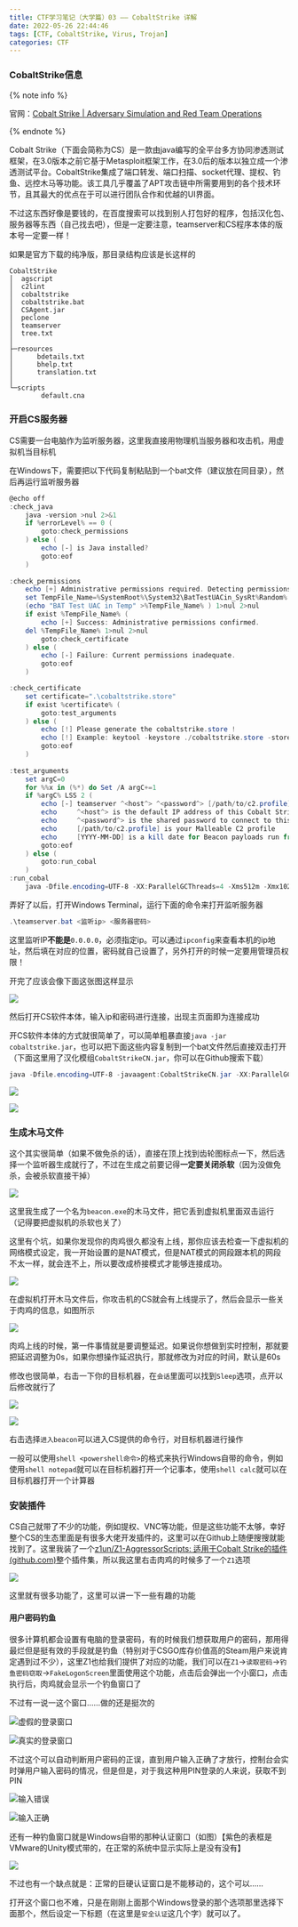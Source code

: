 ```yaml
---
title: CTF学习笔记（大学篇）03 —— CobaltStrike 详解
date: 2022-05-26 22:44:46
tags: [CTF, CobaltStrike, Virus, Trojan]
categories: CTF
---
```


### CobaltStrike信息

{% note info %}

官网：[Cobalt Strike | Adversary Simulation and Red Team Operations](https://www.cobaltstrike.com/)

{% endnote %}

Cobalt Strike（下面会简称为CS）是一款由java编写的全平台多方协同渗透测试框架，在3.0版本之前它基于Metasploit框架工作，在3.0后的版本以独立成一个渗透测试平台。CobaltStrike集成了端口转发、端口扫描、socket代理、提权、钓鱼、远控木马等功能。该工具几乎覆盖了APT攻击链中所需要用到的各个技术环节，且其最大的优点在于可以进行团队合作和优越的UI界面。

不过这东西好像是要钱的，在百度搜索可以找到别人打包好的程序，包括汉化包、服务器等东西（自己找去吧），但是一定要注意，teamserver和CS程序本体的版本号一定要一样！

如果是官方下载的纯净版，那目录结构应该是长这样的

```
CobaltStrike
│  agscript
│  c2lint
│  cobaltstrike
│  cobaltstrike.bat
│  CSAgent.jar
│  peclone
│  teamserver
│  tree.txt
│  
├─resources
│      bdetails.txt
│      bhelp.txt
│      translation.txt
│      
└─scripts
        default.cna
```

### 开启CS服务器

CS需要一台电脑作为监听服务器，这里我直接用物理机当服务器和攻击机，用虚拟机当目标机

在Windows下，需要把以下代码复制粘贴到一个bat文件（建议放在同目录），然后再运行监听服务器

```powershell
@echo off   
:check_java
    java -version >nul 2>&1
    if %errorLevel% == 0 (
        goto:check_permissions
    ) else (
        echo [-] is Java installed?
        goto:eof
    )
    
:check_permissions
    echo [+] Administrative permissions required. Detecting permissions...
    set TempFile_Name=%SystemRoot%\System32\BatTestUACin_SysRt%Random%.batemp
    (echo "BAT Test UAC in Temp" >%TempFile_Name% ) 1>nul 2>nul
    if exist %TempFile_Name% (
        echo [+] Success: Administrative permissions confirmed.
	del %TempFile_Name% 1>nul 2>nul
        goto:check_certificate
    ) else (
        echo [-] Failure: Current permissions inadequate.
        goto:eof
    )

:check_certificate
    set certificate=".\cobaltstrike.store"
    if exist %certificate% (
        goto:test_arguments
    ) else (
        echo [!] Please generate the cobaltstrike.store !
        echo [!] Example: keytool -keystore ./cobaltstrike.store -storepass 123456 -keypass 123456 -genkey -keyalg RSA -alias cobaltstrike -dname "CN=Major Cobalt Strike, OU=AdvancedPenTesting, O=cobaltstrike, L=Somewhere, S=Cyberspace, C=Earth"
        goto:eof
    )
    
:test_arguments
    set argC=0
    for %%x in (%*) do Set /A argC+=1
    if %argC% LSS 2 (
        echo [-] teamserver ^<host^> ^<password^> [/path/to/c2.profile] [YYYY-MM-DD]
        echo     ^<host^> is the default IP address of this Cobalt Strike team server
        echo     ^<password^> is the shared password to connect to this server
        echo     [/path/to/c2.profile] is your Malleable C2 profile
        echo     [YYYY-MM-DD] is a kill date for Beacon payloads run from this server
        goto:eof
    ) else (
        goto:run_cobal
    )
:run_cobal
    java -Dfile.encoding=UTF-8 -XX:ParallelGCThreads=4 -Xms512m -Xmx1024m -Dcobaltstrike.server_port=50050 -Djavax.net.ssl.keyStore=./cobaltstrike.store -Djavax.net.ssl.keyStorePassword=123456 -server -XX:+AggressiveHeap -XX:+UseParallelGC -classpath ./cobaltstrike.jar server.TeamServer %*
```

弄好了以后，打开Windows Terminal，运行下面的命令来打开监听服务器

```powershell
.\teamserver.bat <监听ip> <服务器密码>
```

这里监听IP**不能是**`0.0.0.0`，必须指定ip。可以通过`ipconfig`来查看本机的ip地址，然后填在对应的位置，密码就自己设置了，另外打开的时候一定要用管理员权限！

开完了应该会像下面这张图这样显示

![](https://cdn.bilicdn.tk/gh/Vikutorika/assets@master/img/CTF-in-College-3/WindowsTerminal-20220526-225658.png?download=true)

然后打开CS软件本体，输入ip和密码进行连接，出现主页面即为连接成功

开CS软件本体的方式就很简单了，可以简单粗暴直接`java -jar cobaltstrike.jar`，也可以把下面这些内容复制到一个bat文件然后直接双击打开（下面这里用了汉化模组`CobaltStrikeCN.jar`，你可以在Github搜索下载）

```powershell
java -Dfile.encoding=UTF-8 -javaagent:CobaltStrikeCN.jar -XX:ParallelGCThreads=4 -XX:+AggressiveHeap -XX:+UseParallelGC  -jar cobaltstrike.jar
```

![](https://cdn.bilicdn.tk/gh/Vikutorika/assets@master/img/CTF-in-College-3/java-20220526-230047.png?download=true)

![](https://cdn.bilicdn.tk/gh/Vikutorika/assets@master/img/CTF-in-College-3/java-20220526-230431.png?download=true)

### 生成木马文件

这个其实很简单（如果不做免杀的话），直接在顶上找到齿轮图标点一下，然后选择一个监听器生成就行了，不过在生成之前要记得**一定要关闭杀软**（因为没做免杀，会被杀软直接干掉）

![](https://cdn.bilicdn.tk/gh/Vikutorika/assets@master/img/CTF-in-College-3/java-20220526-230651.png?download=true)

这里我生成了一个名为`beacon.exe`的木马文件，把它丢到虚拟机里面双击运行（记得要把虚拟机的杀软也关了）

这里有个坑，如果你发现你的肉鸡很久都没有上线，那你应该去检查一下虚拟机的网络模式设定，我一开始设置的是NAT模式，但是NAT模式的网段跟本机的网段不太一样，就会连不上，所以要改成桥接模式才能够连接成功。

![](https://cdn.bilicdn.tk/gh/Vikutorika/assets@master/img/CTF-in-College-3/vmware-20220526-230905.jpg?download=true)

在虚拟机打开木马文件后，你攻击机的CS就会有上线提示了，然后会显示一些关于肉鸡的信息，如图所示

![](https://cdn.bilicdn.tk/gh/Vikutorika/assets@master/img/CTF-in-College-3/java-20220526-231119.png?download=true)

肉鸡上线的时候，第一件事情就是要调整延迟。如果说你想做到实时控制，那就要把延迟调整为0s，如果你想操作延迟执行，那就修改为对应的时间，默认是60s

修改也很简单，右击一下你的目标机器，在`会话`里面可以找到`Sleep`选项，点开以后修改就行了

![](https://cdn.bilicdn.tk/gh/Vikutorika/assets@master/img/CTF-in-College-3/java-20220526-231310.png?download=true)

![](https://cdn.bilicdn.tk/gh/Vikutorika/assets@master/img/CTF-in-College-3/java-20220526-231346.png?download=true)

右击选择`进入beacon`可以进入CS提供的命令行，对目标机器进行操作

一般可以使用`shell <powershell命令>`的格式来执行Windows自带的命令，例如使用`shell notepad`就可以在目标机器打开一个记事本，使用`shell calc`就可以在目标机器打开一个计算器

### 安装插件

CS自己就带了不少的功能，例如提权、VNC等功能，但是这些功能不太够，幸好整个CS的生态里面是有很多大佬开发插件的，这里可以在Github上随便搜搜就能找到了。这里我装了一个[z1un/Z1-AggressorScripts: 适用于Cobalt Strike的插件 (github.com)](https://github.com/z1un/Z1-AggressorScripts)整个插件集，所以我这里右击肉鸡的时候多了一个`Z1`选项

![](https://cdn.bilicdn.tk/gh/Vikutorika/assets@master/img/CTF-in-College-3/java-20220526-231744.png?download=true)

这里就有很多功能了，这里可以讲一下一些有趣的功能

#### 用户密码钓鱼

很多计算机都会设置有电脑的登录密码，有的时候我们想获取用户的密码，那用得最烂但是挺有效的手段就是钓鱼（特别对于CSGO库存价值高的Steam用户来说肯定遇到过不少），这里Z1也给我们提供了对应的功能，我们可以在`Z1`->`读取密码`->`钓鱼密码窃取`->`FakeLogonScreen`里面使用这个功能，点击后会弹出一个小窗口，点击执行后，肉鸡就会显示一个钓鱼窗口了

不过有一说一这个窗口……做的还是挺次的

![虚假的登录窗口](https://cdn.bilicdn.tk/gh/Vikutorika/assets@master/img/CTF-in-College-3/vmware-20220526-232727.jpg?download=true)

![真实的登录窗口](https://cdn.bilicdn.tk/gh/Vikutorika/assets@master/img/CTF-in-College-3/vmware-20220526-232450.jpg?download=true)

不过这个可以自动判断用户密码的正误，直到用户输入正确了才放行，控制台会实时弹用户输入密码的情况，但是但是，对于我这种用PIN登录的人来说，获取不到PIN

![输入错误](https://cdn.bilicdn.tk/gh/Vikutorika/assets@master/img/CTF-in-College-3/java-20220526-232917.png?download=true)

![输入正确](https://cdn.bilicdn.tk/gh/Vikutorika/assets@master/img/CTF-in-College-3/java-20220526-232929.png?download=true)

还有一种钓鱼窗口就是Windows自带的那种认证窗口（如图）【紫色的表框是VMware的Unity模式带的，在正常的系统中显示实际上是没有没有】

![](https://cdn.bilicdn.tk/gh/Vikutorika/assets@master/img/CTF-in-College-3/vmware-20220526-233132.png?download=true)

不过也有一个缺点就是：正常的巨硬认证窗口是不能移动的，这个可以……

打开这个窗口也不难，只是在刚刚上面那个Windows登录的那个选项那里选择下面那个，然后设定一下标题（在这里是`安全认证`这几个字）就可以了。

